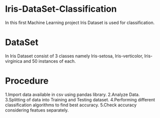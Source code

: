 # Iris-DataSet-Classification
  In this first Machine Learning project Iris Dataset is used for classification.
  
# DataSet 
  In Iris Dataset consist of 3 classes namely Iris-setosa, Iris-verticolor, Iris-virginica and 50 instances of each.
  
# Procedure
  1.Import data available in csv using pandas library.
  2.Analyze Data.
  3.Splitting of data into Training and Testing dataset.
  4.Performing different classification algorithms to find best accuracy.
  5.Check accuracy considering featues separately.

